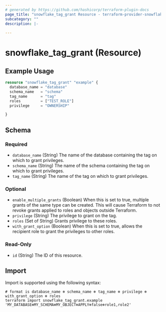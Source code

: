 ```yaml
---
# generated by https://github.com/hashicorp/terraform-plugin-docs
page_title: "snowflake_tag_grant Resource - terraform-provider-snowflake"
subcategory: ""
description: |-
  
---
```


# snowflake_tag_grant (Resource)



## Example Usage

```terraform
resource "snowflake_tag_grant" "example" {
  database_name = "database"
  schema_name   = "schema"
  tag_name      = "tag"
  roles         = ["TEST_ROLE"]
  privilege     = "OWNERSHIP"

}
```

<!-- schema generated by tfplugindocs -->
## Schema

### Required

- `database_name` (String) The name of the database containing the tag on which to grant privileges.
- `schema_name` (String) The name of the schema containing the tag on which to grant privileges.
- `tag_name` (String) The name of the tag on which to grant privileges.

### Optional

- `enable_multiple_grants` (Boolean) When this is set to true, multiple grants of the same type can be created. This will cause Terraform to not revoke grants applied to roles and objects outside Terraform.
- `privilege` (String) The privilege to grant on the tag.
- `roles` (Set of String) Grants privilege to these roles.
- `with_grant_option` (Boolean) When this is set to true, allows the recipient role to grant the privileges to other roles.

### Read-Only

- `id` (String) The ID of this resource.

## Import

Import is supported using the following syntax:

```shell
# format is database_name ❄️ schema_name ❄️ tag_name ❄️ privilege ❄️ with_grant_option ❄️ roles
terraform import snowflake_tag_grant.example 'MY_DATABASE❄️MY_SCHEMA❄️MY_OBJECT❄️APPLY❄️false❄️role1,role2'
```
